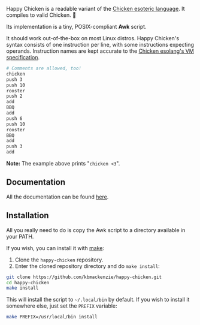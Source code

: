 Happy Chicken is a readable variant of the [Chicken esoteric language][1]. It compiles to valid Chicken. 🐔

Its implementation is a tiny, POSIX-compliant **Awk** script.

It should work out-of-the-box on most Linux distros. Happy Chicken's syntax consists of one instruction per line, with some instructions expecting operands. Instruction names are kept accurate to the [Chicken esolang's VM specification][2].

```bash
# Comments are allowed, too!
chicken
push 3
push 10
rooster
push 2
add
BBQ
add
push 6
push 10
rooster
BBQ
add
push 3
add
```

**Note:** The example above prints "`chicken <3`".

## Documentation

All the documentation can be found [here](./docs/happy-chicken.md).

## Installation

All you really need to do is copy the Awk script to a directory available in your PATH.

If you wish, you can install it with [make][3]:

1. Clone the `happy-chicken` repository.
2. Enter the cloned repository directory and do `make install`:

```bash
git clone https://github.com/kbmackenzie/happy-chicken.git
cd happy-chicken
make install
```

This will install the script to `~/.local/bin` by default. If you wish to install it somewhere else, just set the `PREFIX` variable:

```bash
make PREFIX=/usr/local/bin install
```

[1]: https://web.archive.org/web/20180816190122/http://torso.me/chicken
[2]: https://web.archive.org/web/20180812101335/http://torso.me/chicken-spec
[3]: https://www.gnu.org/software/make/
